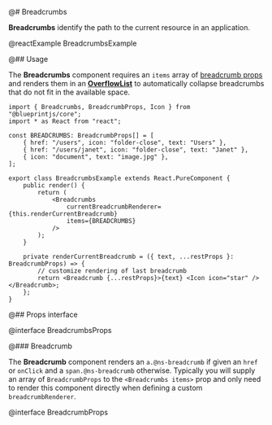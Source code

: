 @# Breadcrumbs

__Breadcrumbs__ identify the path to the current resource in an application.

@reactExample BreadcrumbsExample

@## Usage

The __Breadcrumbs__ component requires an `items` array of [breadcrumb props](#core/components/breadcrumbs.breadcrumb)
and renders them in an [__OverflowList__](#core/components/overflow-list) to automatically collapse breadcrumbs that
do not fit in the available space.

```tsx
import { Breadcrumbs, BreadcrumbProps, Icon } from "@blueprintjs/core";
import * as React from "react";

const BREADCRUMBS: BreadcrumbProps[] = [
    { href: "/users", icon: "folder-close", text: "Users" },
    { href: "/users/janet", icon: "folder-close", text: "Janet" },
    { icon: "document", text: "image.jpg" },
];

export class BreadcrumbsExample extends React.PureComponent {
    public render() {
        return (
            <Breadcrumbs
                currentBreadcrumbRenderer={this.renderCurrentBreadcrumb}
                items={BREADCRUMBS}
            />
        );
    }

    private renderCurrentBreadcrumb = ({ text, ...restProps }: BreadcrumbProps) => {
        // customize rendering of last breadcrumb
        return <Breadcrumb {...restProps}>{text} <Icon icon="star" /></Breadcrumb>;
    };
}
```

@## Props interface

@interface BreadcrumbsProps

@### Breadcrumb

The __Breadcrumb__ component renders an `a.@ns-breadcrumb` if given an `href` or `onClick` and a `span.@ns-breadcrumb`
otherwise. Typically you will supply an array of `BreadcrumbProps` to the `<Breadcrumbs items>` prop and only need to
render this component directly when defining a custom `breadcrumbRenderer`.

@interface BreadcrumbProps
